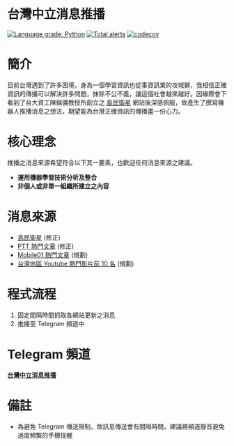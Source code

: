# 台灣中立消息推播

[![Language grade: Python](https://img.shields.io/lgtm/grade/python/g/ClarkChiu/Taiwan-Neutral-NEWS-Notifier.svg?logo=lgtm&logoWidth=18)](https://lgtm.com/projects/g/ClarkChiu/Taiwan-Neutral-NEWS-Notifier/context:python)
[![Total alerts](https://img.shields.io/lgtm/alerts/g/ClarkChiu/Taiwan-Neutral-NEWS-Notifier.svg?logo=lgtm&logoWidth=18)](https://lgtm.com/projects/g/ClarkChiu/Taiwan-Neutral-NEWS-Notifier/alerts/)
[![codecov](https://codecov.io/gh/ClarkChiu/Taiwan-Neutral-NEWS-Notifier/branch/main/graph/badge.svg?token=HS0NPXQRFQ)](https://codecov.io/gh/ClarkChiu/Taiwan-Neutral-NEWS-Notifier)

# 簡介

目前台灣遇到了許多困境，身為一個學習資訊也從事資訊業的攻城獅，我相信正確資訊的傳播可以解決許多問題，抹除不公不義，讓這個社會越來越好。因緣際會下看到了台大資工陳縕儂教授所創立之 [島民衛星](https://islander.cc/) 網站後深感佩服，故產生了撰寫機器人推播消息之想法，期望能為台灣正確資訊的傳播盡一份心力。

# 核心理念

推播之消息來源希望符合以下其一要素，也歡迎任何消息來源之建議。

- **運用機器學習技術分析及整合**
- **非個人或非單一組織所建立之內容** 

# 消息來源

- [島民衛星](https://islander.cc/) (修正)
- [PTT 熱門文章](https://www.pttweb.cc/hot/all/today) (修正)
- [Mobile01 熱門文章](https://www.mobile01.com/hottopics.php) (規劃)
- [台灣地區 Youtube 熱門影片前 10 名](https://www.youtube.com/channel/UCBcIWZhWqUwknlxikVHQoyA) (規劃)

# 程式流程

1. 固定間隔時間抓取各網站更新之消息
2. 推播至 Telegram 頻道中

# Telegram 頻道

[**台灣中立消息推播**](https://t.me/Taiwan_Neutral_NEWS_Notifier)

# 備註

- 為避免 Telegram 傳送限制，故訊息傳送會有間隔時間，建議將頻道靜音避免過度頻繁的手機提醒
